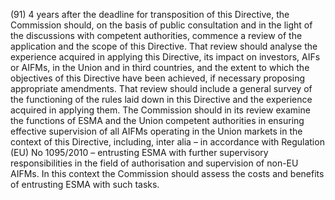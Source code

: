 (91) 4 years after the deadline for transposition of this Directive, the Commission should, on the basis of public consultation and in the light of the discussions with competent authorities, commence a review of the application and the scope of this Directive. That review should analyse the experience acquired in applying this Directive, its impact on investors, AIFs or AIFMs, in the Union and in third countries, and the extent to which the objectives of this Directive have been achieved, if necessary proposing appropriate amendments. That review should include a general survey of the functioning of the rules laid down in this Directive and the experience acquired in applying them. The Commission should in its review examine the functions of ESMA and the Union competent authorities in ensuring effective supervision of all AIFMs operating in the Union markets in the context of this Directive, including, inter alia – in accordance with Regulation (EU) No 1095/2010 – entrusting ESMA with further supervisory responsibilities in the field of authorisation and supervision of non-EU AIFMs. In this context the Commission should assess the costs and benefits of entrusting ESMA with such tasks.